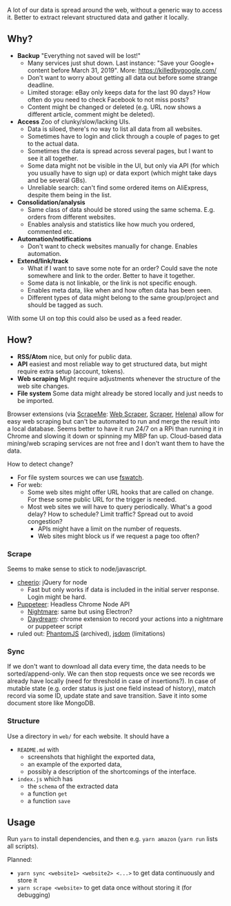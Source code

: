 A lot of our data is spread around the web, without a generic way to access it.
Better to extract relevant structured data and gather it locally.

## Why?

- **Backup** "Everything not saved will be lost!"
  - Many services just shut down. Last instance: "Save your Google+ content before March 31, 2019". More: https://killedbygoogle.com/
  - Don't want to worry about getting all data out before some strange deadline.
  - Limited storage: eBay only keeps data for the last 90 days? How often do you need to check Facebook to not miss posts?
  - Content might be changed or deleted (e.g. URL now shows a different article, comment might be deleted).
- **Access** Zoo of clunky/slow/lacking UIs.
  - Data is siloed, there's no way to list all data from all websites.
  - Sometimes have to login and click through a couple of pages to get to the actual data.
  - Sometimes the data is spread across several pages, but I want to see it all together.
  - Some data might not be visible in the UI, but only via API (for which you usually have to sign up) or data export (which might take days and be several GBs).
  - Unreliable search: can't find some ordered items on AliExpress, despite them being in the list.
- **Consolidation/analysis**
  - Same class of data should be stored using the same schema. E.g. orders from different websites.
  - Enables analysis and statistics like how much you ordered, commented etc.
- **Automation/notifications**
  - Don't want to check websites manually for change. Enables automation.
- **Extend/link/track**
  - What if I want to save some note for an order? Could save the note somewhere and link to the order. Better to have it together.
  - Some data is not linkable, or the link is not specific enough.
  - Enables meta data, like when and how often data has been seen.
  - Different types of data might belong to the same group/project and should be tagged as such.

With some UI on top this could also be used as a feed reader.

## How?

- **RSS/Atom** nice, but only for public data.
- **API** easiest and most reliable way to get structured data, but might require extra setup (account, tokens).
- **Web scraping** Might require adjustments whenever the structure of the web site changes.
- **File system** Some data might already be stored locally and just needs to be imported.

Browser extensions (via [ScrapeMe](https://github.com/devrazdev/ScrapeMe#yet-another-tool): [Web Scraper](https://github.com/martinsbalodis/web-scraper-chrome-extension/), [Scraper](https://github.com/mnmldave/scraper), [Helena](https://github.com/schasins/helena)) allow for easy web scraping but can't be automated to run and merge the result into a local database. Seems better to have it run 24/7 on a RPi than running it in Chrome and slowing it down or spinning my MBP fan up.
Cloud-based data mining/web scraping services are not free and I don't want them to have the data.

How to detect change?
- For file system sources we can use [fswatch](https://github.com/emcrisostomo/fswatch).
- For web:
  - Some web sites might offer URL hooks that are called on change. For these some public URL for the trigger is needed.
  - Most web sites we will have to query periodically. What's a good delay? How to schedule? Limit traffic? Spread out to avoid congestion?
    - APIs might have a limit on the number of requests.
    - Web sites might block us if we request a page too often?

### Scrape

Seems to make sense to stick to node/javascript.

- [cheerio](https://github.com/cheeriojs/cheerio): jQuery for node
  - Fast but only works if data is included in the initial server response. Login might be hard.
- [Puppeteer](https://github.com/GoogleChrome/puppeteer): Headless Chrome Node API
  - [Nightmare](https://github.com/segmentio/nightmare): same but using Electron?
  - [Daydream](https://github.com/segmentio/daydream): chrome extension to record your actions into a nightmare or puppeteer script
- ruled out: [PhantomJS](https://github.com/ariya/phantomjs) (archived), [jsdom](https://github.com/jsdom/jsdom) (limitations)

### Sync

If we don't want to download all data every time, the data needs to be sorted/append-only. We can then stop requests once we see records we already have locally (need for threshold in case of insertions?).
In case of mutable state (e.g. order status is just one field instead of history), match record via some ID, update state and save transition.
Save it into some document store like MongoDB.

### Structure

Use a directory in `web/` for each website.  It should have a

- `README.md` with
  - screenshots that highlight the exported data,
  - an example of the exported data,
  - possibly a description of the shortcomings of the interface.
- `index.js` which has
  - the `schema` of the extracted data
  - a function `get`
  - a function `save`

## Usage

Run `yarn` to install dependencies, and then e.g. `yarn amazon` (`yarn run` lists all scripts). 

Planned:
- `yarn sync <website1> <website2> <...>` to get data continuously and store it
- `yarn scrape <website>` to get data once without storing it (for debugging)
